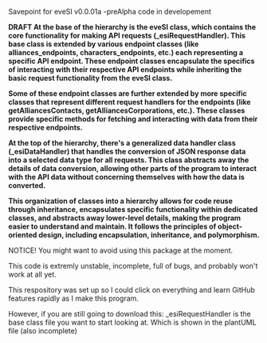 Savepoint for eveSI v0.0.01a
-preAlpha code in developement

<b>DRAFT
At the base of the hierarchy is the eveSI class, which contains the core functionality for making API requests (_esiRequestHandler). This base class is extended by various endpoint classes (like alliances_endpoints, characters_endpoints, etc.) each representing a specific API endpoint. These endpoint classes encapsulate the specifics of interacting with their respective API endpoints while inheriting the basic request functionality from the eveSI class.

Some of these endpoint classes are further extended by more specific classes that represent different request handlers for the endpoints (like getAlliancesContacts, getAlliancesCorporations, etc.). These classes provide specific methods for fetching and interacting with data from their respective endpoints.

At the top of the hierarchy, there's a generalized data handler class (_esiDataHandler) that handles the conversion of JSON response data into a selected data type for all requests. This class abstracts away the details of data conversion, allowing other parts of the program to interact with the API data without concerning themselves with how the data is converted.

This organization of classes into a hierarchy allows for code reuse through inheritance, encapsulates specific functionality within dedicated classes, and abstracts away lower-level details, making the program easier to understand and maintain. It follows the principles of object-oriented design, including encapsulation, inheritance, and polymorphism.</b>

NOTICE!
You might want to avoid using this package at the moment.

This code is extremly unstable, incomplete, full of bugs, and probably won't work at all yet.

This respository was set up so I could click on everything and learn GitHub features rapidly as I make this program.

However, if you are still going to download this: _esiRequestHandler is the base class file you want to start looking at.
Which is shown in the plantUML file (also incomplete)
